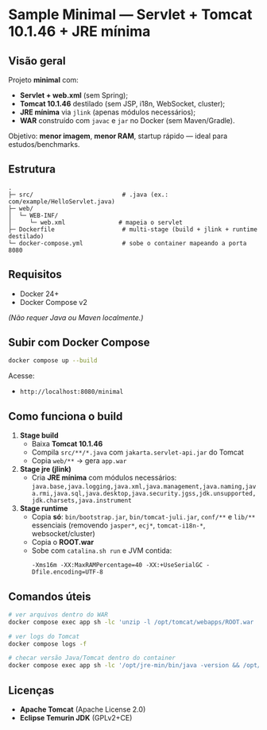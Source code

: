 # Sample Minimal — Servlet + Tomcat 10.1.46 + JRE mínima

## Visão geral
Projeto **minimal** com:

- **Servlet + web.xml** (sem Spring);
- **Tomcat 10.1.46** destilado (sem JSP, i18n, WebSocket, cluster);
- **JRE mínima** via `jlink` (apenas módulos necessários);
- **WAR** construído com `javac` e `jar` no Docker (sem Maven/Gradle).

Objetivo: **menor imagem**, **menor RAM**, startup rápido — ideal para estudos/benchmarks.

## Estrutura
```
.
├─ src/                         # .java (ex.: com/example/HelloServlet.java)
├─ web/
│  └─ WEB-INF/
│     └─ web.xml               # mapeia o servlet
├─ Dockerfile                   # multi-stage (build + jlink + runtime destilado)
└─ docker-compose.yml           # sobe o container mapeando a porta 8080
```

## Requisitos
- Docker 24+
- Docker Compose v2

*(Não requer Java ou Maven localmente.)*

## Subir com Docker Compose
```bash
docker compose up --build
```
Acesse:
- `http://localhost:8080/minimal`

## Como funciona o build
1. **Stage build**
    - Baixa **Tomcat 10.1.46**
    - Compila `src/**/*.java` com `jakarta.servlet-api.jar` do Tomcat
    - Copia `web/**` → gera `app.war`
2. **Stage jre (jlink)**
    - Cria **JRE mínima** com módulos necessários:
      `java.base,java.logging,java.xml,java.management,java.naming,java.rmi,java.sql,java.desktop,java.security.jgss,jdk.unsupported,jdk.charsets,java.instrument`
3. **Stage runtime**
    - Copia **só**: `bin/bootstrap.jar`, `bin/tomcat-juli.jar`, `conf/**` e `lib/**` essenciais (removendo `jasper*`, `ecj*`, `tomcat-i18n-*`, websocket/cluster)
    - Copia o **ROOT.war**
    - Sobe com `catalina.sh run` e JVM contida:
      ```
      -Xms16m -XX:MaxRAMPercentage=40 -XX:+UseSerialGC -Dfile.encoding=UTF-8
      ```

## Comandos úteis
```bash
# ver arquivos dentro do WAR
docker compose exec app sh -lc 'unzip -l /opt/tomcat/webapps/ROOT.war | sed -n "1,120p"'

# ver logs do Tomcat
docker compose logs -f

# checar versão Java/Tomcat dentro do container
docker compose exec app sh -lc '/opt/jre-min/bin/java -version && /opt/tomcat/bin/version.sh'
```

## Licenças
- **Apache Tomcat** (Apache License 2.0)
- **Eclipse Temurin JDK** (GPLv2+CE)
